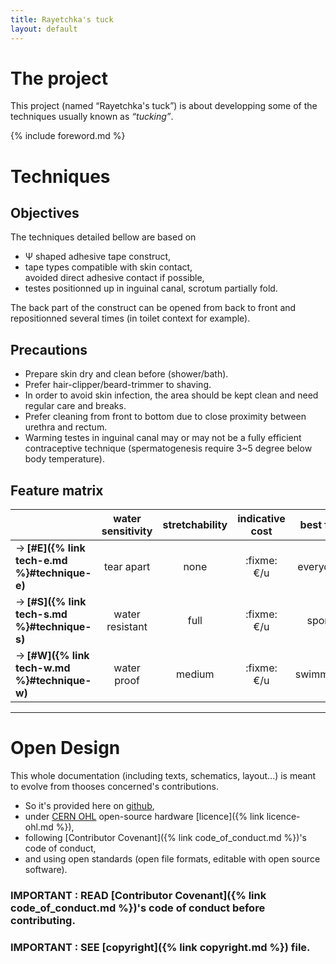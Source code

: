 ```yaml
---
title: Rayetchka's tuck
layout: default
---
```


# The project

This project (named “Rayetchka's tuck”) is about developping some of the techniques usually known as *“tucking”*.  

{% include foreword.md %}

# Techniques

## Objectives

The techniques detailed bellow are based on
- Ψ shaped adhesive tape construct,
- tape types compatible with skin contact,  
  avoided direct adhesive contact if possible,
- testes positionned up in inguinal canal, scrotum partially fold.

The back part of the construct can be opened from back to front
and repositionned several times (in toilet context for example).

## Precautions

- Prepare skin dry and clean before (shower/bath).
- Prefer hair-clipper/beard-trimmer to shaving.
- In order to avoid skin infection, the area should be kept
  clean and need regular care and breaks.
- Prefer cleaning from front to bottom due to close proximity
  between urethra and rectum.
- Warming testes in inguinal canal may or may not be a fully
  efficient contraceptive technique (spermatogenesis require
  3~5 degree below body temperature).

## Feature matrix

|                | water sensitivity | stretchability | indicative cost | best for |
|----------------|:-----------------:|:--------------:|:---------------:|:--------:|
| → **[#E]({% link tech-e.md %}#technique-e)** |    tear apart     |       none     |    :fixme: €/u  | everyday |
| → **[#S]({% link tech-s.md %}#technique-s)** |  water resistant  |       full     |    :fixme: €/u  |  sport   |
| → **[#W]({% link tech-w.md %}#technique-w)** |  water proof      |     medium     |    :fixme: €/u  | swimming |

---

# Open Design

This whole documentation (including texts, schematics, layout...) is meant to evolve from thooses concerned's contributions.  

- So it's provided here on [github](http://github.com/rayetchka/rayetchka.github.io),
- under [CERN OHL](http://ohwr.org/cernohl) open-source hardware [licence]({% link licence-ohl.md %}),
- following [Contributor Covenant]({% link code_of_conduct.md %})'s code of conduct,
- and using open standards (open file formats, editable with open source software).

### IMPORTANT : READ [Contributor Covenant]({% link code_of_conduct.md %})'s code of conduct before contributing.
### IMPORTANT : SEE [copyright]({% link copyright.md %}) file.


